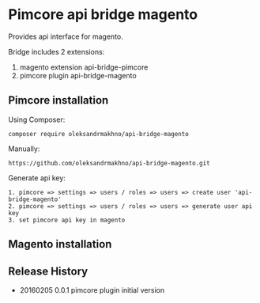 # Pimcore api bridge magento 

Provides api interface for magento. 

Bridge includes 2 extensions:

1. magento extension api-bridge-pimcore 
2. pimcore plugin api-bridge-magento 

## Pimcore installation

Using Composer:  

```
composer require oleksandrmakhno/api-bridge-magento
```

Manually: 

```
https://github.com/oleksandrmakhno/api-bridge-magento.git
```

Generate api key: 

```
1. pimcore => settings => users / roles => users => create user 'api-bridge-magento' 
2. pimcore => settings => users / roles => users => generate user api key
3. set pimcore api key in magento 
```

## Magento installation


## Release History

* 20160205 0.0.1 pimcore plugin initial version 
